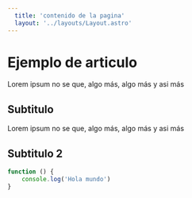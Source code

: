 ```yaml
---
  title: 'contenido de la pagina'
  layout: '../layouts/Layout.astro'
---
```


# Ejemplo de articulo

Lorem ipsum no se que, algo más, algo más y asi más

## Subtitulo

Lorem ipsum no se que, algo más, algo más y asi más

## Subtitulo 2

```javascript
function () {
    console.log('Hola mundo')
}
```
